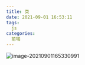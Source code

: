 ```yaml
---
title: 类
date: 2021-09-01 16:53:11
tags:
  js
categories:
  前端
---
```


![image-20210901165330991](http://img.zhaoxuanlang.cn/image-20210901165330991.png)

<!--more-->

